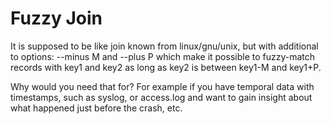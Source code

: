 Fuzzy Join
==========
It is supposed to be like join known from linux/gnu/unix, but with additional to options: 
--minus M and --plus P which make it possible to fuzzy-match records with key1 and key2 as long as key2 is between key1-M and key1+P.

Why would you need that for?
For example if you have temporal data with timestamps, such as syslog, or access.log and want
to gain insight about what happened just before the crash, etc.
